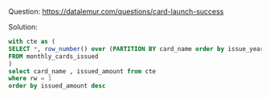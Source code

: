 Question: https://datalemur.com/questions/card-launch-success

Solution: 
```sql
with cte as (
SELECT *, row_number() over (PARTITION BY card_name order by issue_year, issue_month) as rw
FROM monthly_cards_issued
)
select card_name , issued_amount from cte 
where rw = 1
order by issued_amount desc
```